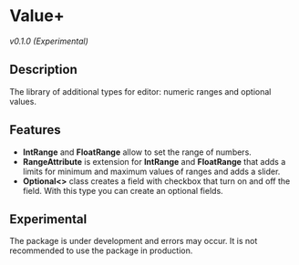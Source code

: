 # Value+
*v0.1.0 (Experimental)*

## Description
The library of additional types for editor: numeric ranges and optional values.

## Features
- **IntRange** and **FloatRange** allow to set the range of numbers.
- **RangeAttribute** is extension for **IntRange** and **FloatRange** that adds a limits for minimum and maximum values of ranges and adds a slider.
- **Optional<>** class creates a field with checkbox that turn on and off the field. With this type you can create an optional fields.

## Experimental
The package is under development and errors may occur. It is not recommended to use the package in production.